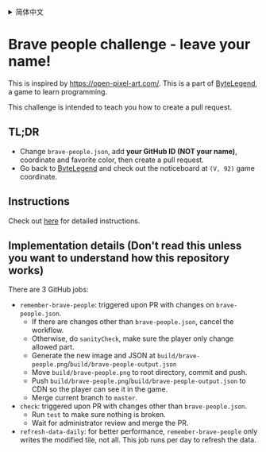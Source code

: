 <details>
    
  <summary>简体中文</summary>

  # 勇士挑战：人过留名，雁过留声

  这是一个教学，旨在帮助你学习创建GitHub的pull request，这是向世界上任何开源项目贡献代码的第一步。

  ## 太长不看的描述

  - 修改`brave-people.json`，在里面加入你的**GitHub用户ID (不是你自己的名字)**，坐标和喜欢的颜色，然后创建一个pull request。
  - 回到[字节传说](https://bytelegend.com)，然后查看`(V, 92)`游戏坐标处的公告牌。

  ## 详细步骤
  点击[这里](https://github.com/ByteLegendQuest/remember-brave-people/blob/master/docs/zh/create-your-first-pull-request.md)查看详细步骤。

</details>

# Brave people challenge - leave your name!

This is inspired by https://open-pixel-art.com/. This is a part of [ByteLegend](https://bytelegend.com), a game to learn programming.

This challenge is intended to teach you how to create a pull request.

## TL;DR

- Change `brave-people.json`, add **your GitHub ID (NOT your name)**, coordinate and favorite color, then create a pull request.
- Go back to [ByteLegend](https://bytelegend.com) and check out the noticeboard at `(V, 92)` game coordinate.

## Instructions

Check out [here](https://github.com/ByteLegendQuest/remember-brave-people/blob/master/docs/en/create-your-first-pull-request.md) for detailed instructions.

## Implementation details (Don't read this unless you want to understand how this repository works)

There are 3 GitHub jobs:

- `remember-brave-people`: triggered upon PR with changes on `brave-people.json`.
  - If there are changes other than `brave-people.json`, cancel the workflow.
  - Otherwise, do `sanityCheck`, make sure the player only change allowed part.
  - Generate the new image and JSON at `build/brave-people.png`/`build/brave-people-output.json`
  - Move `build/brave-people.png` to root directory, commit and push.
  - Push `build/brave-people.png`/`build/brave-people-output.json` to CDN so the player can see it in the game.
  - Merge current branch to `master`.
- `check`: triggered upon PR with changes other than `brave-people.json`.
  - Run `test` to make sure nothing is broken.
  - Wait for administrator review and merge the PR.
- `refresh-data-daily`: for better performance, `remember-brave-people` only writes the
  modified tile, not all. This job runs per day to refresh the data.
